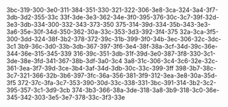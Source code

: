 3bc-319-300-3e0-311-384-351-330-321-322-306-3e8-3ca-324-3a4-3f7-3db-3d2-355-33c
33f-3de-3e3-362-34e-3f0-395-376-30c-3c7-39f-32d-3e3-3db-334-300-332-343-373-350
375-314-39d-334-35b-343-3e3-3a6-35e-30f-34d-350-362-30a-33c-353-3d3-392-3f4-375
32a-3ca-3f5-300-3dd-324-38f-3b2-378-372-39c-31b-399-3f0-34b-3ec-306-32c-3dc-3c1
3b9-36c-3d0-33b-3db-367-397-3f6-3e4-38f-38a-3cf-34d-39c-36e-344-36e-315-345-339
316-39c-351-3db-31f-39d-3e0-387-3f8-330-3c1-3de-38e-3fd-341-367-38b-3df-3a0-3c4
3a8-31c-306-3c4-3c6-32e-32c-361-3ea-3f7-39d-3ce-3b4-3af-34d-3db-30c-33c-399-3ff
398-3b7-38c-3c7-321-366-32b-3b6-397-3fc-36a-356-381-3f9-312-3ea-3e8-30a-35d-3f5
372-37c-3fa-3c7-353-390-30d-33c-338-331-3bc-391-314-3b2-3c2-395-357-3c1-3d9-3cb
374-3b3-366-38a-3de-318-3a8-3b9-318-3c0-36e-345-342-303-3e5-3e7-378-33c-3f3-33e

